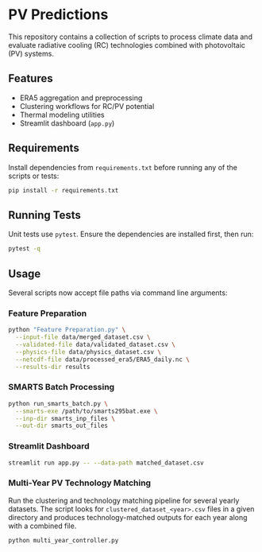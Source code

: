 # PV Predictions

This repository contains a collection of scripts to process climate data and evaluate radiative cooling (RC) technologies combined with photovoltaic (PV) systems.

## Features
- ERA5 aggregation and preprocessing
- Clustering workflows for RC/PV potential
- Thermal modeling utilities
- Streamlit dashboard (`app.py`)

## Requirements
Install dependencies from `requirements.txt` before running any of the scripts or tests:

```bash
pip install -r requirements.txt
```

## Running Tests
Unit tests use `pytest`. Ensure the dependencies are installed first, then run:

```bash
pytest -q
```

## Usage

Several scripts now accept file paths via command line arguments:

### Feature Preparation

```bash
python "Feature Preparation.py" \
  --input-file data/merged_dataset.csv \
  --validated-file data/validated_dataset.csv \
  --physics-file data/physics_dataset.csv \
  --netcdf-file data/processed_era5/ERA5_daily.nc \
  --results-dir results
```

### SMARTS Batch Processing

```bash
python run_smarts_batch.py \
  --smarts-exe /path/to/smarts295bat.exe \
  --inp-dir smarts_inp_files \
  --out-dir smarts_out_files
```

### Streamlit Dashboard

```bash
streamlit run app.py -- --data-path matched_dataset.csv
```

### Multi-Year PV Technology Matching

Run the clustering and technology matching pipeline for several yearly datasets.
The script looks for `clustered_dataset_<year>.csv` files in a given directory
and produces technology-matched outputs for each year along with a combined
file.

```bash
python multi_year_controller.py
```


